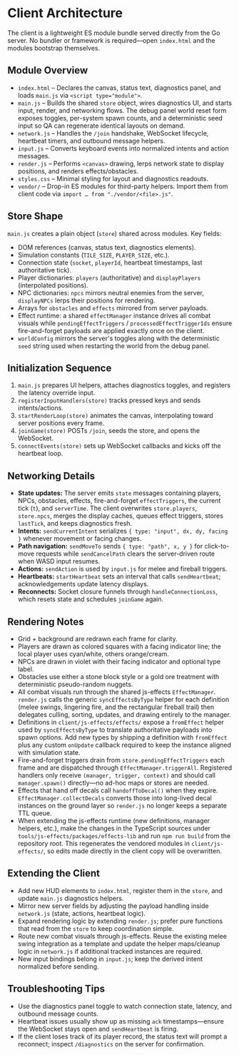 # Client Architecture

The client is a lightweight ES module bundle served directly from the Go server. No bundler or framework is required—open `index.html` and the modules bootstrap themselves.

## Module Overview
- `index.html` – Declares the canvas, status text, diagnostics panel, and loads `main.js` via `<script type="module">`.
- `main.js` – Builds the shared `store` object, wires diagnostics UI, and starts input, render, and networking flows. The debug panel world reset form exposes toggles, per-system spawn counts, and a deterministic seed input so QA can regenerate identical layouts on demand.
- `network.js` – Handles the `/join` handshake, WebSocket lifecycle, heartbeat timers, and outbound message helpers.
- `input.js` – Converts keyboard events into normalized intents and action messages.
- `render.js` – Performs `<canvas>` drawing, lerps network state to display positions, and renders effects/obstacles.
- `styles.css` – Minimal styling for layout and diagnostics readouts.
- `vendor/` – Drop-in ES modules for third-party helpers. Import them from client code via `import … from "./vendor/<file>.js"`.

## Store Shape
`main.js` creates a plain object (`store`) shared across modules. Key fields:
- DOM references (canvas, status text, diagnostics elements).
- Simulation constants (`TILE_SIZE`, `PLAYER_SIZE`, etc.).
- Connection state (`socket`, `playerId`, heartbeat timestamps, last authoritative tick).
- Player dictionaries: `players` (authoritative) and `displayPlayers` (interpolated positions).
- NPC dictionaries: `npcs` mirrors neutral enemies from the server, `displayNPCs` lerps their positions for rendering.
- Arrays for `obstacles` and `effects` mirrored from server payloads.
- Effect runtime: a shared `effectManager` instance drives all combat visuals while
  `pendingEffectTriggers` / `processedEffectTriggerIds` ensure fire-and-forget payloads are
  applied exactly once on the client.
- `worldConfig` mirrors the server's toggles along with the deterministic `seed` string used when restarting the world from the debug panel.

## Initialization Sequence
1. `main.js` prepares UI helpers, attaches diagnostics toggles, and registers the latency override input.
2. `registerInputHandlers(store)` tracks pressed keys and sends intents/actions.
3. `startRenderLoop(store)` animates the canvas, interpolating toward server positions every frame.
4. `joinGame(store)` POSTs `/join`, seeds the store, and opens the WebSocket.
5. `connectEvents(store)` sets up WebSocket callbacks and kicks off the heartbeat loop.

## Networking Details
- **State updates:** The server emits `state` messages containing players, NPCs, obstacles, effects, fire-and-forget `effectTriggers`, the current tick (`t`), and `serverTime`. The client overwrites `store.players`, `store.npcs`, merges the display caches, queues effect triggers, stores `lastTick`, and keeps diagnostics fresh.
- **Intents:** `sendCurrentIntent` serializes `{ type: "input", dx, dy, facing }` whenever movement or facing changes.
- **Path navigation:** `sendMoveTo` sends `{ type: "path", x, y }` for click-to-move requests while `sendCancelPath` clears the server-driven route when WASD input resumes.
- **Actions:** `sendAction` is used by `input.js` for melee and fireball triggers.
- **Heartbeats:** `startHeartbeat` sets an interval that calls `sendHeartbeat`; acknowledgements update latency displays.
- **Reconnects:** Socket closure funnels through `handleConnectionLoss`, which resets state and schedules `joinGame` again.

## Rendering Notes
- Grid + background are redrawn each frame for clarity.
- Players are drawn as colored squares with a facing indicator line; the local player uses cyan/white, others orange/cream.
- NPCs are drawn in violet with their facing indicator and optional type label.
- Obstacles use either a stone block style or a gold ore treatment with deterministic pseudo-random nuggets.
- All combat visuals run through the shared js-effects `EffectManager`. `render.js` calls the
  generic `syncEffectsByType` helper for each definition (melee swings, lingering fire, and the
  rectangular fireball trail) then delegates culling, sorting, updates, and drawing entirely to the
  manager.
- Definitions in `client/js-effects/effects/` expose a `fromEffect` helper used by
  `syncEffectsByType` to translate authoritative payloads into spawn options. Add new types by
  shipping a definition with `fromEffect` plus any custom `onUpdate` callback required to keep the
  instance aligned with simulation state.
- Fire-and-forget triggers drain from `store.pendingEffectTriggers` each frame and are dispatched
  through `EffectManager.triggerAll`. Registered handlers only receive `(manager, trigger, context)`
  and should call `manager.spawn()` directly—no ad-hoc maps or stores are needed.
- Effects that hand off decals call `handoffToDecal()` when they expire. `EffectManager.collectDecals`
  converts those into long-lived decal instances on the ground layer so `render.js` no longer keeps a
  separate TTL queue.
- When extending the js-effects runtime (new definitions, manager helpers, etc.), make the changes
  in the TypeScript sources under `tools/js-effects/packages/effects-lib` and run `npm run build`
  from the repository root. This regenerates the vendored modules in `client/js-effects/`, so edits
  made directly in the client copy will be overwritten.

## Extending the Client
- Add new HUD elements to `index.html`, register them in the `store`, and update `main.js` diagnostics helpers.
- Mirror new server fields by adjusting the payload handling inside `network.js` (state, actions, heartbeat logic).
- Expand rendering logic by extending `render.js`; prefer pure functions that read from the `store` to keep coordination simple.
- Route new combat visuals through js-effects. Reuse the existing melee swing integration as a template and update the
  helper maps/cleanup logic in `network.js` if additional tracked instances are required.
- New input bindings belong in `input.js`; keep the derived intent normalized before sending.

## Troubleshooting Tips
- Use the diagnostics panel toggle to watch connection state, latency, and outbound message counts.
- Heartbeat issues usually show up as missing `ack` timestamps—ensure the WebSocket stays open and `sendHeartbeat` is firing.
- If the client loses track of its player record, the status text will prompt a reconnect; inspect `/diagnostics` on the server for confirmation.
